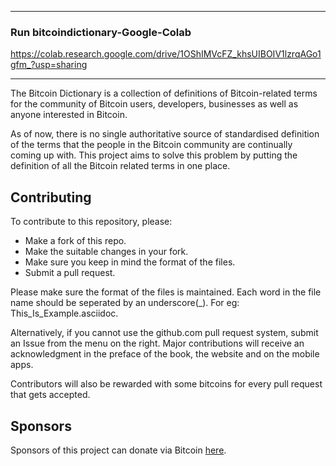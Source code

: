 -------------------------
### Run bitcoindictionary-Google-Colab

https://colab.research.google.com/drive/1OShIMVcFZ_khsUIBOIV1lzrqAGo1gfm_?usp=sharing

-------------------------

The Bitcoin Dictionary is a collection of definitions of Bitcoin-related terms for the community of Bitcoin users, developers, businesses as well as anyone interested in Bitcoin.

As of now, there is no single authoritative source of standardised definition of the terms that the people in the Bitcoin community are continually coming up with. This project aims to solve this problem by putting the definition of all the Bitcoin related terms in one place.

## Contributing

To contribute to this repository, please:
+ Make a fork of this repo.
+ Make the suitable changes in your fork. 
+ Make sure you keep in mind the format of the files. 
+ Submit a pull request. 

Please make sure the format of the files is maintained. Each word in the file name should be seperated by an underscore(_). For eg: This_Is_Example.asciidoc. 

Alternatively, if you cannot use the github.com pull request system, submit an Issue from the menu on the right.
Major contributions will receive an acknowledgment in the preface of the book, the website and on the mobile apps.

Contributors will also be rewarded with some bitcoins for every pull request that gets accepted.

## Sponsors

Sponsors of this project can donate via Bitcoin [here](https://tip4commit.com/github/BitcoinDictionary/bitcoindictionary).
